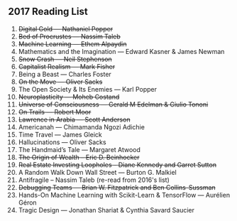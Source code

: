 ## 2017 Reading List

1. ~~Digital Gold — Nathaniel Popper~~
2. ~~Bed of Procrustes — Nassim Taleb~~
3. ~~Machine Learning — Ethem Alpaydin~~
4. Mathematics and the Imagination — Edward Kasner & James Newman
5. ~~Snow Crash — Neil Stephenson~~
6. ~~Capitalist Realism — Mark Fisher~~
7. Being a Beast — Charles Foster
8. ~~On the Move — Oliver Sacks~~
9. The Open Society & Its Enemies — Karl Popper
10. ~~Neuroplasticity — Moheb Costand~~
11. ~~Universe of Consciousness — Gerald M Edelman & Giulio Tononi~~
12. ~~On Trails — Robert Moor~~
13. ~~Lawrence in Arabia — Scott Anderson~~
14. Americanah — Chimamanda Ngozi Adichie
15. Time Travel — James Gleick
16. Hallucinations — Oliver Sacks
17. The Handmaid’s Tale — Margaret Atwood
18. ~~The Origin of Wealth – Eric D. Beinhocker~~
19. ~~Real Estate Investing Loopholes – Diane Kennedy and Garret Sutton~~
20. A Random Walk Down Wall Street — Burton G. Malkiel
21. Antifragile – Nassim Taleb (re-read from 2016's list)
22. ~~Debugging Teams — Brian W. Fitzpatrick and Ben Collins-Sussman~~
23. Hands-On Machine Learning with Scikit-Learn & TensorFlow — Aurélien Géron
24. Tragic Design — Jonathan Shariat & Cynthia Savard Saucier
